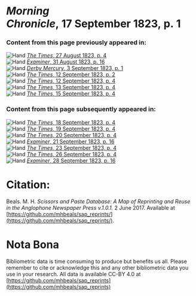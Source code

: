 # *Morning Chronicle*, 17 September 1823, p. 1  
  
### Content from this page previously appeared in:  
![Hand](http://scissorsandpaste.net/wp-content/uploads/2017/06/smallhandpointer.png) [*The Times*, 27 August 1823, p. 4](https://mhbeals.github.io/sap_html/The-Times/The-Times-27-August-1823-p-4)  
![Hand](http://scissorsandpaste.net/wp-content/uploads/2017/06/smallhandpointer.png) [*Examiner*, 31 August 1823, p. 16](https://mhbeals.github.io/sap_html/Examiner/Examiner-31-August-1823-p-16)  
![Hand](http://scissorsandpaste.net/wp-content/uploads/2017/06/smallhandpointer.png) [*Derby Mercury*, 3 September 1823, p. 1](https://mhbeals.github.io/sap_html/Derby-Mercury/Derby-Mercury-3-September-1823-p-1)  
![Hand](http://scissorsandpaste.net/wp-content/uploads/2017/06/smallhandpointer.png) [*The Times*, 12 September 1823, p. 2](https://mhbeals.github.io/sap_html/The-Times/The-Times-12-September-1823-p-2)  
![Hand](http://scissorsandpaste.net/wp-content/uploads/2017/06/smallhandpointer.png) [*The Times*, 12 September 1823, p. 4](https://mhbeals.github.io/sap_html/The-Times/The-Times-12-September-1823-p-4)  
![Hand](http://scissorsandpaste.net/wp-content/uploads/2017/06/smallhandpointer.png) [*The Times*, 13 September 1823, p. 4](https://mhbeals.github.io/sap_html/The-Times/The-Times-13-September-1823-p-4)  
![Hand](http://scissorsandpaste.net/wp-content/uploads/2017/06/smallhandpointer.png) [*The Times*, 15 September 1823, p. 4](https://mhbeals.github.io/sap_html/The-Times/The-Times-15-September-1823-p-4)  
  
### Content from this page subsequently appeared in:  
![Hand](http://scissorsandpaste.net/wp-content/uploads/2017/06/smallhandpointer.png) [*The Times*, 18 September 1823, p. 4](https://mhbeals.github.io/sap_html/The-Times/The-Times-18-September-1823-p-4)  
![Hand](http://scissorsandpaste.net/wp-content/uploads/2017/06/smallhandpointer.png) [*The Times*, 19 September 1823, p. 4](https://mhbeals.github.io/sap_html/The-Times/The-Times-19-September-1823-p-4)  
![Hand](http://scissorsandpaste.net/wp-content/uploads/2017/06/smallhandpointer.png) [*The Times*, 20 September 1823, p. 4](https://mhbeals.github.io/sap_html/The-Times/The-Times-20-September-1823-p-4)  
![Hand](http://scissorsandpaste.net/wp-content/uploads/2017/06/smallhandpointer.png) [*Examiner*, 21 September 1823, p. 16](https://mhbeals.github.io/sap_html/Examiner/Examiner-21-September-1823-p-16)  
![Hand](http://scissorsandpaste.net/wp-content/uploads/2017/06/smallhandpointer.png) [*The Times*, 23 September 1823, p. 4](https://mhbeals.github.io/sap_html/The-Times/The-Times-23-September-1823-p-4)  
![Hand](http://scissorsandpaste.net/wp-content/uploads/2017/06/smallhandpointer.png) [*The Times*, 26 September 1823, p. 4](https://mhbeals.github.io/sap_html/The-Times/The-Times-26-September-1823-p-4)  
![Hand](http://scissorsandpaste.net/wp-content/uploads/2017/06/smallhandpointer.png) [*Examiner*, 28 September 1823, p. 16](https://mhbeals.github.io/sap_html/Examiner/Examiner-28-September-1823-p-16)  


# Citation: 

Beals. M. H. *Scissors and Paste Database: A Map of Reprinting and Reuse in the Anglophone Newspaper Press v.1.0.1.* 2 June 2017. Available at [https://github.com/mhbeals/sap_reprints/](https://github.com/mhbeals/sap_reprints/). 

# Nota Bona

Bibliometric data is time consuming to produce but benefits us all. Please remember to cite or acknowledge this and any other bibliometric data you use in your research. All data is available CC-BY 4.0 at [https://github.com/mhbeals/sap_reprints](https://github.com/mhbeals/sap_reprints)
